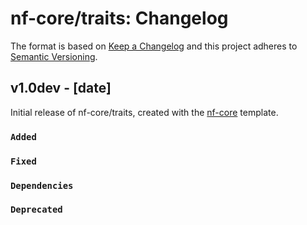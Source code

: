 # nf-core/traits: Changelog

The format is based on [Keep a Changelog](https://keepachangelog.com/en/1.0.0/)
and this project adheres to [Semantic Versioning](https://semver.org/spec/v2.0.0.html).

## v1.0dev - [date]

Initial release of nf-core/traits, created with the [nf-core](https://nf-co.re/) template.

### `Added`

### `Fixed`

### `Dependencies`

### `Deprecated`
